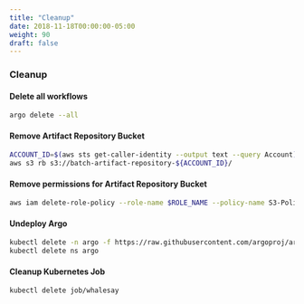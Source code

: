 ```yaml
---
title: "Cleanup"
date: 2018-11-18T00:00:00-05:00
weight: 90
draft: false
---
```


### Cleanup

#### Delete all workflows

```bash
argo delete --all
```

#### Remove Artifact Repository Bucket

```bash
ACCOUNT_ID=$(aws sts get-caller-identity --output text --query Account)
aws s3 rb s3://batch-artifact-repository-${ACCOUNT_ID}/
```

#### Remove permissions for Artifact Repository Bucket
```bash
aws iam delete-role-policy --role-name $ROLE_NAME --policy-name S3-Policy-For-Worker
```

#### Undeploy Argo

```bash
kubectl delete -n argo -f https://raw.githubusercontent.com/argoproj/argo/v2.2.1/manifests/install.yaml
kubectl delete ns argo
```

#### Cleanup Kubernetes Job

```bash
kubectl delete job/whalesay
```